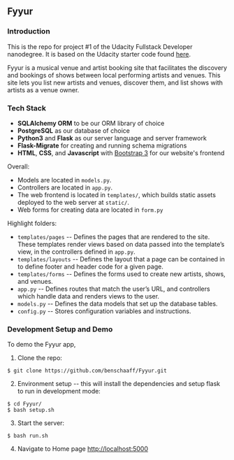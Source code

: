 Fyyur
-----

### Introduction

This is the repo for project #1 of the Udacity Fullstack Developer nanodegree. It is based on the Udacity starter code found [here](https://github.com/udacity/FSND/tree/master/projects/01_fyyur/starter_code).

Fyyur is a musical venue and artist booking site that facilitates the discovery and bookings of shows between local performing artists and venues. This site lets you list new artists and venues, discover them, and list shows with artists as a venue owner.


### Tech Stack

* **SQLAlchemy ORM** to be our ORM library of choice
* **PostgreSQL** as our database of choice
* **Python3** and **Flask** as our server language and server framework
* **Flask-Migrate** for creating and running schema migrations
* **HTML**, **CSS**, and **Javascript** with [Bootstrap 3](https://getbootstrap.com/docs/3.4/customize/) for our website's frontend


Overall:
* Models are located in `models.py`.
* Controllers are located in `app.py`.
* The web frontend is located in `templates/`, which builds static assets deployed to the web server at `static/`.
* Web forms for creating data are located in `form.py`


Highlight folders:
* `templates/pages` -- Defines the pages that are rendered to the site. These templates render views based on data passed into the template’s view, in the controllers defined in `app.py`.
* `templates/layouts` -- Defines the layout that a page can be contained in to define footer and header code for a given page.
* `templates/forms` -- Defines the forms used to create new artists, shows, and venues.
* `app.py` --  Defines routes that match the user’s URL, and controllers which handle data and renders views to the user.
* `models.py` -- Defines the data models that set up the database tables.
* `config.py` -- Stores configuration variables and instructions.


### Development Setup and Demo

To demo the Fyyur app,

1. Clone the repo:
  ```
  $ git clone https://github.com/benschaaff/Fyyur.git
  ```

2. Environment setup -- this will install the dependencies and setup flask to run in development mode:
  ```
  $ cd Fyyur/
  $ bash setup.sh
  ```

3. Start the server:
  ```
  $ bash run.sh
  ```

4. Navigate to Home page [http://localhost:5000](http://localhost:5000)
